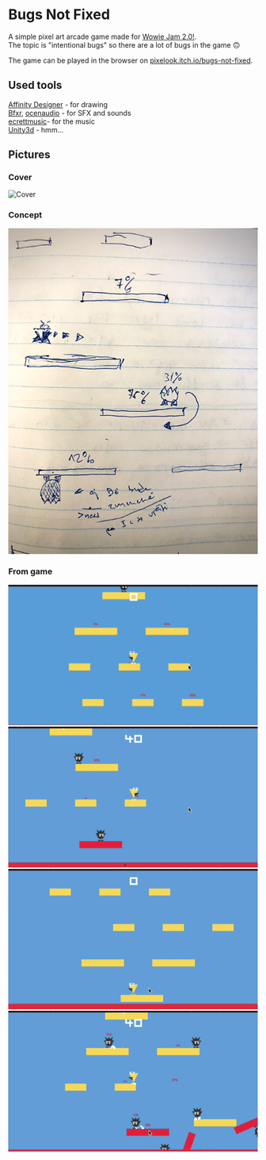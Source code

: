 # Bugs Not Fixed

A simple pixel art arcade game made for [Wowie Jam 2.0!](https://itch.io/jam/wowie-jam-2).  
The topic is "intentional bugs" so there are a lot of bugs in the game 🙃  

The game can be played in the browser on [pixelook.itch.io/bugs-not-fixed](https://pixelook.itch.io/bugs-not-fixed).

## Used tools
[Affinity Designer](https://affinity.serif.com/en-gb/designer/) - for drawing  
[Bfxr](http://bfxr.net/), [ocenaudio](https://www.ocenaudio.com) - for SFX and sounds  
[ecrettmusic](http://ecrettmusic.com/)​- for the music  
[Unity3d](https://unity.com) - hmm...

## Pictures

### Cover
![Cover](images/Cover630x500.png)

### Concept
![Concept](images/Concept.jpg)

### From game
![Screenshot from the game](images/Screen1.gif)
![Screenshot from the game](images/Screen2.gif)
![Screenshot from the game](images/Screen3.gif)
![Screenshot from the game](images/Screen4.gif)
